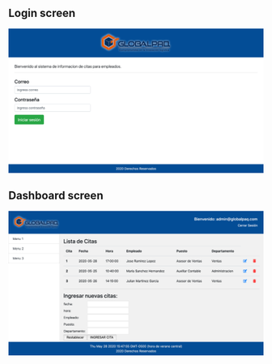 ## Login screen

<img src="screenshots/Screen Shot 2020-05-28 at 3.48.12 PM.png" width="720">

## Dashboard screen

<img src="screenshots/Screen Shot 2020-05-28 at 3.47.56 PM.png" width="720">